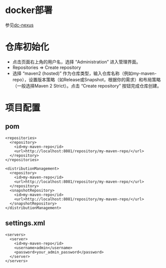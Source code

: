 # docker部署
参见[dc-nexus](../template/dc-nexus.md)

# 仓库初始化
- 点击页面右上角的用户名，选择 “Administration” 进入管理界面。
- Repositories => Create repository
- 选择 “maven2 (hosted)” 作为仓库类型，输入仓库名称（例如my-maven-repo），设置版本策略（如Release或Snapshot，根据你的需求）和布局策略（一般选择Maven 2 Strict）。点击 “Create repository” 按钮完成仓库创建。

# 项目配置
## pom
```
<repositories>
  <repository>
    <id>my-maven-repo</id>
    <url>http://localhost:8081/repository/my-maven-repo/</url>
  </repository>
</repositories>

<distributionManagement>
  <repository>
    <id>my-maven-repo</id>
    <url>http://localhost:8081/repository/my-maven-repo/</url>
  </repository>
  <snapshotRepository>
    <id>my-maven-repo</id>
    <url>http://localhost:8081/repository/my-maven-repo/</url>
  </snapshotRepository>
</distributionManagement>
```
## settings.xml
```
<servers>
  <server>
    <id>my-maven-repo</id>
    <username>admin</username>
    <password>your_admin_password</password>
  </server>
</servers>
```